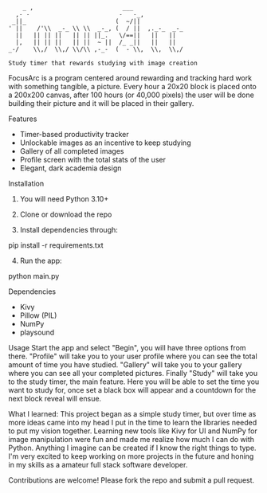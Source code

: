 ```
    _ ,                         ___               
  ,- -                         -   -_,            
 _||_                         (  ~/||             
' ||    /'\\  _-_ \\ \\  _-_, (  / ||  ,._-_  _-_ 
  ||   || || ||   || || ||_.   \/==||   ||   ||   
  |,   || || ||   || ||  ~ ||  /_ _||   ||   ||   
_-/    \\,/  \\,/ \\/\\ ,-_-  (  - \\,  \\,  \\,/ 

Study timer that rewards studying with image creation
```

FocusArc is a program centered around rewarding and tracking hard work with something tangible, a picture. Every hour a 20x20 block is placed onto a 200x200 canvas, after 100 hours (or 40,000 pixels) the user will be done building their picture and it will be placed in their gallery. 

Features
- Timer-based productivity tracker
- Unlockable images as an incentive to keep studying
- Gallery of all completed images
- Profile screen with the total stats of the user
- Elegant, dark academia design

Installation
1. You will need Python 3.10+

2. Clone or download the repo

3. Install dependencies through:

pip install -r requirements.txt

4. Run the app:

python main.py

Dependencies
- Kivy
- Pillow (PIL)
- NumPy
- playsound

Usage
Start the app and select "Begin", you will have three options from there. "Profile" will take you to your user profile where you can see the total amount of time you have studied. "Gallery" will take you to your gallery where you can see all your completed pictures. Finally "Study" will take you to the study timer, the main feature. Here you will be able to set the time you want to study for, once set a black box will appear and a countdown for the next block reveal will ensue.

What I learned:
This project began as a simple study timer, but over time as more ideas came into my head I put in the time to learn the libraries needed to put my vision together. Learning new tools like Kivy for UI and NumPy for image manipulation were fun and made me realize how much I can do with Python. Anything I imagine can be created if I know the right things to type. I'm very excited to keep working on more projects in the future and honing in my skills as a amateur full stack software developer.



Contributions are welcome! Please fork the repo and submit a pull request.